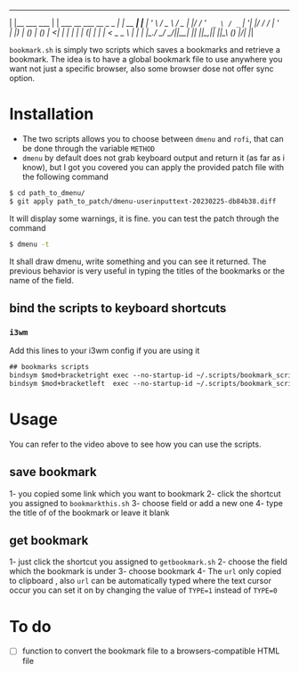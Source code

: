   _                 _                         _              _
 | |__   ___   ___ | | ___ __ ___   __ _ _ __| | __      ___| |__
 | '_ \ / _ \ / _ \| |/ / '_ ` _ \ / _` | '__| |/ /     / __| '_ \
 | |_) | (_) | (_) |   <| | | | | | (_| | |  |   <   _  \__ \ | | |
 |_.__/ \___/ \___/|_|\_\_| |_| |_|\__,_|_|  |_|\_\ (_) |___/_| |_|


```bookmark.sh``` is simply two scripts which saves a bookmarks and retrieve a bookmark. The idea is to have a global bookmark file to use anywhere you want not just a specific browser, also some browser dose not offer sync option.

# Installation 

- The two scripts allows you to choose between ```dmenu``` and  ```rofi```, that can be done through the variable ```METHOD```
- ```dmenu``` by default does not grab keyboard output and return it (as far as i know), but I got you covered you can apply the provided patch file with the following command 

``` sh 
$ cd path_to_dmenu/
$ git apply path_to_patch/dmenu-userinputtext-20230225-db84b38.diff 
``` 
It will display some warnings, it is fine. you can test the patch through the command
```sh
$ dmenu -t 
```
It shall draw dmenu, write something and you can see it returned. The previous behavior is very useful in typing the titles of the bookmarks or the name of the field.

## bind the scripts to keyboard shortcuts 

### ```i3wm```

Add this lines to your i3wm config if you are using it

``` i3
## bookmarks scripts
bindsym $mod+bracketright exec --no-startup-id ~/.scripts/bookmark_scripts/getbookmark.sh
bindsym $mod+bracketleft  exec --no-startup-id ~/.scripts/bookmark_scripts/bookmarkthis.sh
```

# Usage

You can refer to the video above to see how you can use the scripts.

## save bookmark
1- you copied some link which you want to bookmark 
2- click the shortcut you assigned to ```bookmarkthis.sh``` 
3- choose field or add a new one 
4- type the title of of the bookmark or leave it blank 

## get bookmark
1- just click the shortcut you assigned to ```getbookmark.sh```
2- choose the field which the bookmark is under 
3- choose bookmark
4- The ```url``` only copied to clipboard , also ```url``` can be automatically typed where the text cursor occur 
you can set it on by changing the value of ```TYPE=1``` instead of ```TYPE=0``` 


# To do 
- [ ] function to convert the bookmark file to a browsers-compatible HTML file
